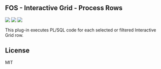 ## FOS - Interactive Grid - Process Rows

![](https://img.shields.io/badge/Plug--in_Type-Dynamic_Action-orange.svg) ![](https://img.shields.io/badge/APEX-19.2-success.svg) ![](https://img.shields.io/badge/APEX-20.1-success.svg)

<p>This plug-in executes PL/SQL code for each selected or filtered Interactive Grid row.</p>

## License

MIT

